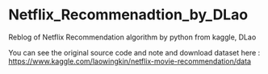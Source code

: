 # Netflix_Recommenadtion_by_DLao
Reblog of Netflix Recommendation algorithm by python from kaggle, DLao

You can see the original source code and note and download dataset here : https://www.kaggle.com/laowingkin/netflix-movie-recommendation/data
